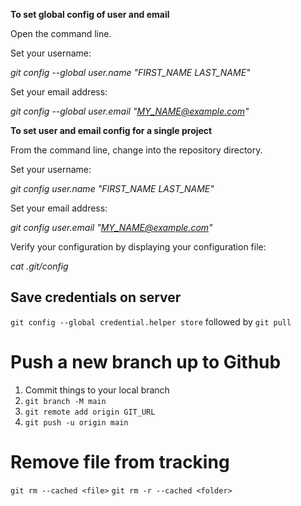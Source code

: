**To set global config of user and email**

Open the command line.

Set your username:

*git config --global user.name "FIRST_NAME LAST_NAME"*

Set your email address:

  *git config --global user.email "MY_NAME@example.com"*

**To set user and email config for a single project**

From the command line, change into the repository directory.

Set your username:

*git config user.name "FIRST_NAME LAST_NAME"*

Set your email address:

*git config user.email "MY_NAME@example.com"*

Verify your configuration by displaying your configuration file:

*cat .git/config*

## Save credentials on server
`git config --global credential.helper store` followed by `git pull`


# Push a new branch up to Github
1. Commit things to your local branch
2. `git branch -M main`
3. `git remote add origin GIT_URL`
4.  `git push -u origin main`

# Remove file from tracking
`git rm --cached <file>`
`git rm -r --cached <folder>`